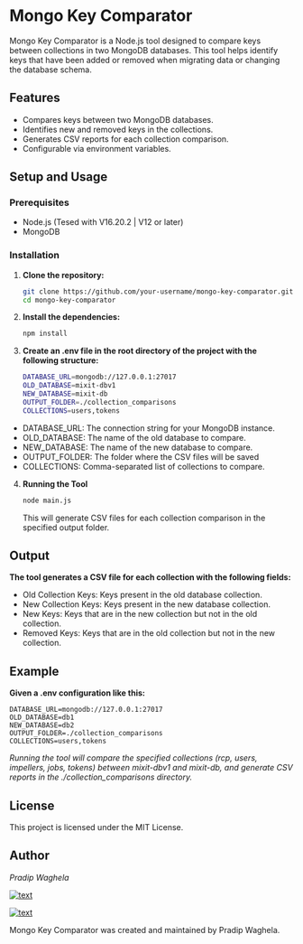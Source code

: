 # Mongo Key Comparator

Mongo Key Comparator is a Node.js tool designed to compare keys between collections in two MongoDB databases. This tool helps identify keys that have been added or removed when migrating data or changing the database schema.

## Features

- Compares keys between two MongoDB databases.
- Identifies new and removed keys in the collections.
- Generates CSV reports for each collection comparison.
- Configurable via environment variables.

## Setup and Usage

### Prerequisites

- Node.js (Tesed with V16.20.2 | V12 or later)
- MongoDB

### Installation

1. **Clone the repository:**

   ```bash
   git clone https://github.com/your-username/mongo-key-comparator.git
   cd mongo-key-comparator
   ```

2. **Install the dependencies:**
    ```bash
    npm install
    ```
3. **Create an .env file in the root directory of the project with the following structure:**

    ```bash
    DATABASE_URL=mongodb://127.0.0.1:27017
    OLD_DATABASE=mixit-dbv1
    NEW_DATABASE=mixit-db
    OUTPUT_FOLDER=./collection_comparisons
    COLLECTIONS=users,tokens
    ```

- DATABASE_URL: The connection string for your MongoDB instance.
- OLD_DATABASE: The name of the old database to compare.
- NEW_DATABASE: The name of the new database to compare.
- OUTPUT_FOLDER: The folder where the CSV files will be saved 
- COLLECTIONS: Comma-separated list of collections to compare.


4. **Running the Tool**
    ```bash
    node main.js
    ```
    This will generate CSV files for each collection comparison in the specified output folder.

## Output ##

**The tool generates a CSV file for each collection with the following fields:**


- Old Collection Keys: Keys present in the old database collection.
- New Collection Keys: Keys present in the new database collection.
- New Keys: Keys that are in the new collection but not in the old collection.
- Removed Keys: Keys that are in the old collection but not in the new collection.

## Example ##

**Given a .env configuration like this:**

```env
DATABASE_URL=mongodb://127.0.0.1:27017
OLD_DATABASE=db1
NEW_DATABASE=db2
OUTPUT_FOLDER=./collection_comparisons
COLLECTIONS=users,tokens
```
_Running the tool will compare the specified collections (rcp, users, impellers, jobs, tokens) between mixit-dbv1 and mixit-db, and generate CSV reports in the ./collection_comparisons directory._

## License ##
This project is licensed under the MIT License.

## Author ##
*_Pradip Waghela_* 

[![text](https://img.shields.io/badge/LinkedIn-0077B5?style=for-the-badge&logo=linkedin&logoColor=white)](https://in.linkedin.com/in/pradip-waghela-a63951145)

[![text](https://img.shields.io/badge/gmail-%23DD0031.svg?&style=for-the-badge&logo=gmail&logoColor=white)](mailto:pradip.waghela787@gmail.com?)

Mongo Key Comparator was created and maintained by Pradip Waghela.

